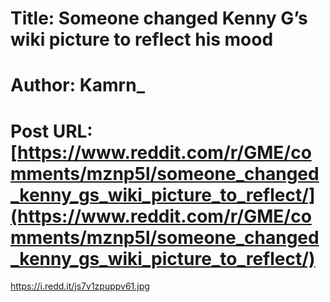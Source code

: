 # Title: Someone changed Kenny G’s wiki picture to reflect his mood
# Author: Kamrn_
# Post URL: [https://www.reddit.com/r/GME/comments/mznp5l/someone_changed_kenny_gs_wiki_picture_to_reflect/](https://www.reddit.com/r/GME/comments/mznp5l/someone_changed_kenny_gs_wiki_picture_to_reflect/)


https://i.redd.it/js7v1zpuppv61.jpg